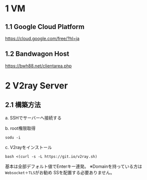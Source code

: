 # 1 VM
## 1.1 Google Cloud Platform ##
https://cloud.google.com/free/?hl=ja

## 1.2 Bandwagon Host ##
https://bwh88.net/clientarea.php

# 2 V2ray Server
## 2.1 構築方法
a. SSHでサーバーへ接続する

b. root権限取得

`sodu -i`

c. V2rayをインストール

`bash <(curl -s -L https://git.io/v2ray.sh)`

基本は全部デフォルト値でEnterキー連発。
※Domainを持っている方は`Websocket＋TLS`がお勧め
SSを配置する必要ありません。

